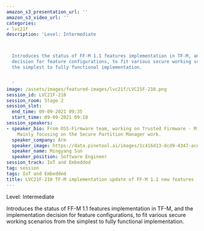 ```yaml
---
amazon_s3_presentation_url: ''
amazon_s3_video_url: ''
categories:
- lvc21f
description: 'Level: Intermediate 



  Introduces the status of FF-M 1.1 features implementation in TF-M, and the implementation
  decision for feature configurations, to fit various secure working scenarios from
  the simplest to fully functional implementation.


  '
image: /assets/images/featured-images/lvc21f/LVC21F-210.png
session_id: LVC21F-210
session_room: Stage 2
session_slot:
  end_time: 09-09-2021 09:35
  start_time: 09-09-2021 09:10
session_speakers:
- speaker_bio: From OSS-Firmware team, working on Trusted Firmware - M development.
    Mainly focusing on the Secure Partition Manager work.
  speaker_company: Arm
  speaker_image: https://data.pinetool.ai/images/1c416d13-dcd9-4347-acdd-a135be954364.jpeg
  speaker_name: Mingyang Sun
  speaker_position: Software Engineer
session_track: IoT and Embedded
tag: session
tags: IoT and Embedded
title: LVC21F-210 TF-M implementation update of FF-M 1.1 new features
---
```


Level: Intermediate 


Introduces the status of FF-M 1.1 features implementation in TF-M, and the implementation decision for feature configurations, to fit various secure working scenarios from the simplest to fully functional implementation.